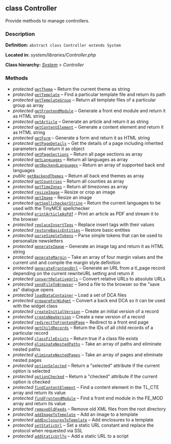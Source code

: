
class Controller
----------------

Provide methods to manage controllers.


### Description ###

**Definition:** `abstract class Controller extends System`

**Located in:** *system/libraries/Controller.php*

**Class hierarchy:** *[System](System.php) > Controller*


### Methods ###

- *protected* [`getTheme`](Controller/getTheme.md) – Return the current theme as string
- *protected* [`getTemplate`](Controller/getTemplate.md) – Find a particular template file and return its path
- *protected* [`getTemplateGroup`](Controller/getTemplateGroup.md) – Return all template files of a particular group as array
- *protected* [`getFrontendModule`](Controller/getFrontendModule.md) – Generate a front end module and return it as HTML string
- *protected* [`getArticle`](Controller/getArticle.md) – Generate an article and return it as string
- *protected* [`getContentElement`](Controller/getContentElement.md) – Generate a content element and return it as HTML string
- *protected* [`getForm`](Controller/getForm.md) – Generate a form and return it as HTML string
- *protected* [`getPageDetails`](Controller/getPageDetails.md) – Get the details of a page including inherited parameters and return it as object
- *protected* [`getPageSections`](Controller/getPageSections.md) – Return all page sections as array
- *protected* [`getLanguages`](Controller/getLanguages.md) – Return all languages as array
- *protected* [`getBackendLanguages`](Controller/getBackendLanguages.md) – Return an array of supported back end languages
- *public* [`getBackendThemes`](Controller/getBackendThemes.md) – Return all back end themes as array
- *protected* [`getCountries`](Controller/getCountries.md) – Return all counties as array
- *protected* [`getTimeZones`](Controller/getTimeZones.md) – Return all timezones as array
- *protected* [`resizeImage`](Controller/resizeImage.md) – Resize or crop an image
- *protected* [`getImage`](Controller/getImage.md) – Resize an image
- *protected* [`getSpellcheckerString`](Controller/getSpellcheckString.md) – Return the current languages to be used with the TinyMCE spellchecker
- *protected* [`printArticleAsPdf`](Controller/printArticleAsPdf.md) – Print an article as PDF and stream it to the browser
- *protected* [`replaceInsertTags`](Controller/replaceInsertTags.md) – Replace insert tags with their values
- *protected* [`restoreBasicEntities`](Controller/restoreBasicEntities.md) – Restore basic entities
- *protected* [`parseSimpleTokens`](Controller/parseSimpleTokens.md) – Parse simple tokens that can be used to personalize newsletters
- *protected* [`generateImage`](Controller/generateImage.md) – Generate an image tag and return it as HTML string
- *protected* [`generateMargin`](Controller/generateMargin.md) – Take an array of four margin values and the current unit and compile the margin style definition
- *protected* [`generateFrontendUrl`](Controller/generateFrontendUrl.md) – Generate an URL from a tl_page record depending on the current rewriteURL setting and return it
- *protected* [`convertRelativeUrls`](Controller/convertRelativeUrls.md) – Convert relative URLs to absolute URLs
- *protected* [`sendFileToBrowser`](Controller/sendFileToBrowser.md) – Send a file to the browser so the "save as" dialogue opens
- *protected* [`loadDataContainer`](Controller/loadDataContainer.md) – Load a set of DCA files
- *protected* [`prepareForWidget`](Controller/prepareForWidget.md) – Convert a back end DCA so it can be used with the widget class
- *protected* [`createInitialVersion`](Controller/createInitialVersion.md) – Create an initial version of a record
- *protected* [`createNewVersion`](Controller/createNewVersion.md) – Create a new version of a record
- *protected* [`redirectToFrontendPage`](Controller/redirectToFrontendPage.md) – Redirect to a front end page
- *protected* [`getChildRecords`](Controller/getChildRecords.md) – Return the IDs of all child records of a particular record
- *protected* [`classFileExists`](Controller/classFileExists.md) – Return true if a class file exists
- *protected* [`eliminateNestedPaths`](Controller/eliminateNestedPaths.md) – Take an array of paths and eliminate nested paths
- *protected* [`eliminateNestedPages`](Controller/eliminateNestedPages.md) – Take an array of pages and eliminate nested pages
- *protected* [`optionSelected`](Controller/optionSelected.md) – Return a "selected" attribute if the current option is selected
- *protected* [`optionChecked`](Controller/optionChecked.md) – Return a "checked" attribute if the current option is checked
- *protected* [`findContentElement`](Controller/findContentElement.md) – Find a content element in the TL_CTE array and return its value
- *protected* [`findFrontendModule`](Controller/findFrontendModule.md) – Find a front end module in the FE_MOD array and return its value
- *protected* [`removeOldFeeds`](Controller/removeOldFeeds.md) – Remove old XML files from the root directory
- *protected* [`addImageToTemplate`](Controller/addImageToTemplate.md) – Add an image to a template
- *protected* [`addEnclosuresToTemplate`](Controller/addEnclosuresToTemplate.md) – Add enclosures to a template
- *protected* [`setStaticUrl`](Controller/setStaticUrl.md) – Set a static URL constant and replace the protocol when requested via SSL
- *protected* [`addStaticUrlTo`](Controller/addStaticUrlTo.md) – Add a static URL to a script

